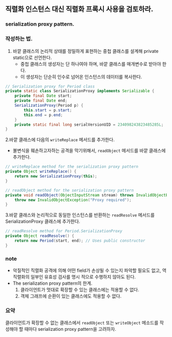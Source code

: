 ## 직렬화 인스턴스 대신 직렬화 프록시 사용을 검토하라.

### serialization proxy pattern.

### 작성하는 법.

1. 바깥 클래스의 논리적 상태를 정밀하게 표현하는 중첩 클래스를 설계해 private static으로 선언한다.
   - 중첩 클래스의 생성자는 단 하나여야 하며, 바깥 클래스를 매개변수로 받아야 한다.
   - 이 생성자는 단순히 인수로 넘어온 인스턴스의 데이터를 복사한다.

```java
// Serialization proxy for Period class
private static class SerializationProxy implements Serializable {
    private final Date start;
    private final Date end;
    SerializationProxy(Period p) {
        this.start = p.start;
        this.end = p.end;
    }
    private static final long serialVersionUID = 234098243823485285L;
}
```
2.바깥 클래스에 다음의 `writeReplace` 메서드를 추가한다.
 - 불변식을 훼손하고자하는 공격을 막기위해서, `readObject` 메서드를 바깥 클래스에 추가한다.
 
```java
// writeReplace method for the serialization proxy pattern
private Object writeReplace() {
    return new SerializationProxy(this);
}
```

```java
// readObject method for the serialization proxy pattern
private void readObject(ObjectInputStream stream) throws InvalidObjectException {
    throw new InvalidObjectException("Proxy required");
}
```

3.바깥 클래스와 논리적으로 동일한 인스턴스를 반환하는 `readResolve` 메서드를 SerializationProxy 클래스에 추가한다.
```java
// readResolve method for Period.SerializationProxy
private Object readResolve() {
    return new Period(start, end); // Uses public constructor
}
```

### note
- 악질적인 직렬화 공격에 의해 어떤 field가 손상될 수 있는지 파악할 필요도 없고, 역 직렬화의 일부인 유효성 검사를 명시 적으로 수행하지 않아도 된다.
- The serialization proxy pattern의 한계.
  1. 클라이언트가 멋대로 확장할 수 있는 클래스에는 적용할 수 없다.
  2. 객체 그래프에 순환이 있는 클래스에도 적용할 수 없다.

### 요약
클라이언트가 확장할 수 없는 클래스에서 `readObject` 또는 `writeObject` 메소드를 작성해야 할 때마다 serialization proxy pattern을 고려하자.
